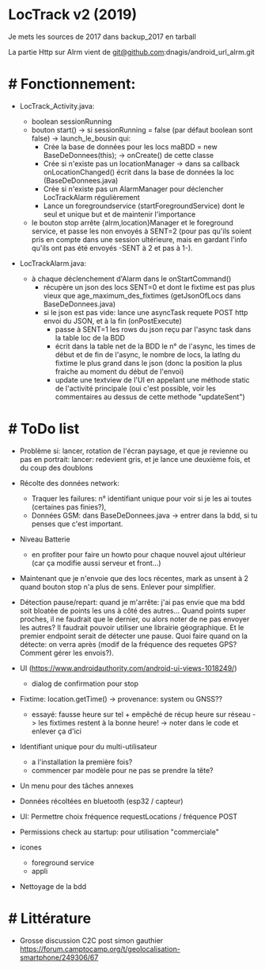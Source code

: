 # LocTrack v2 (2019)

Je mets les sources de 2017 dans backup_2017 en tarball

La partie Http sur Alrm vient de git@github.com:dnagis/android_url_alrm.git

# # Fonctionnement:

* LocTrack_Activity.java:
	- boolean sessionRunning
	- bouton start() -> si sessionRunning = false (par défaut boolean sont false) -> launch_le_bousin qui:
		- Crée la base de données pour les locs maBDD = new BaseDeDonnees(this); -> onCreate() de cette classe
		- Crée si n'existe pas un locationManager -> dans sa callback onLocationChanged() écrit dans la base de données la loc (BaseDeDonnees.java)
		- Crée si n'existe pas un AlarmManager pour déclencher LocTrackAlarm régulièrement
		- Lance un foregroundservice (startForegroundService) dont le seul et unique but et de maintenir l'importance
	- le bouton stop arrête {alrm,location}Manager et le foreground service, et passe les non envoyés à SENT=2 (pour pas qu'ils soient
	pris en compte dans une session ultérieure, mais en gardant l'info qu'ils ont pas été envoyés -SENT à 2 et pas à 1-).
	
* LocTrackAlarm.java: 
	- à chaque déclenchement d'Alarm dans le onStartCommand() 
		- récupère un json des locs SENT=0 et dont le fixtime est pas plus vieux que age_maximum_des_fixtimes (getJsonOfLocs dans BaseDeDonnees.java)
		- si le json est pas vide: lance une asyncTask requete POST http envoi du JSON, et à la fin (onPostExecute) 
			- passe à SENT=1 les rows du json reçu par l'async task dans la table loc de la BDD
			- écrit dans la table net de la BDD le n° de l'async, les times de début et de fin de l'async, le nombre de locs, la latlng du fixtime le plus grand dans le json (donc la position la plus fraiche au moment
			du début de l'envoi)
			- update une textview de l'UI en appelant une méthode static de l'activité principale (oui c'est possible, voir les commentaires au dessus de cette methode "updateSent")
			

# # ToDo list

* Problème si: lancer, rotation de l'écran paysage, et que je revienne ou pas en portrait: lancer: redevient gris, et je lance une deuxième fois, et du coup des doublons
* Récolte des données network:
	- Traquer les failures: n° identifiant unique pour voir si je les ai toutes (certaines pas finies?), 
	- Données GSM: dans BaseDeDonnees.java -> entrer dans la bdd, si tu penses que c'est important.
* Niveau Batterie 
	- en profiter pour faire un howto pour chaque nouvel ajout ultérieur (car ça modifie aussi serveur et front...)	
* Maintenant que je n'envoie que des locs récentes, mark as unsent à 2 quand bouton stop n'a plus de sens. Enlever pour simplifier.
* Détection pause/repart: quand je m'arrête: j'ai pas envie que ma bdd soit bloatée de points les uns à côté des autres... Quand points super proches, il
	ne faudrait que le dernier, ou alors noter de ne pas envoyer les autres? Il faudrait pouvoir utiliser une librairie géographique. Et le premier endpoint
	serait de détecter une pause. Quoi faire quand on la détecte: on verra après (modif de la fréquence des requetes GPS? Comment gérer les envois?).

* UI (https://www.androidauthority.com/android-ui-views-1018249/)
	- dialog de confirmation pour stop
* Fixtime: location.getTime() -> provenance: system ou GNSS??
	- essayé: fausse heure sur tel + empêché de récup heure sur réseau -> les fixtimes restent à la bonne heure! -> noter dans le code et enlever ça d'ici
* Identifiant unique pour du multi-utilisateur
	- a l'installation la première fois?
	- commencer par modèle pour ne pas se prendre la tête?
* Un menu pour des tâches annexes
* Données récoltées en bluetooth (esp32 / capteur)
* UI: Permettre choix fréquence requestLocations / fréquence POST
* Permissions check au startup: pour utilisation "commerciale"
* icones
	- foreground service
	- appli
* Nettoyage de la bdd

# # Littérature

* Grosse discussion C2C post simon gauthier https://forum.camptocamp.org/t/geolocalisation-smartphone/249306/67
